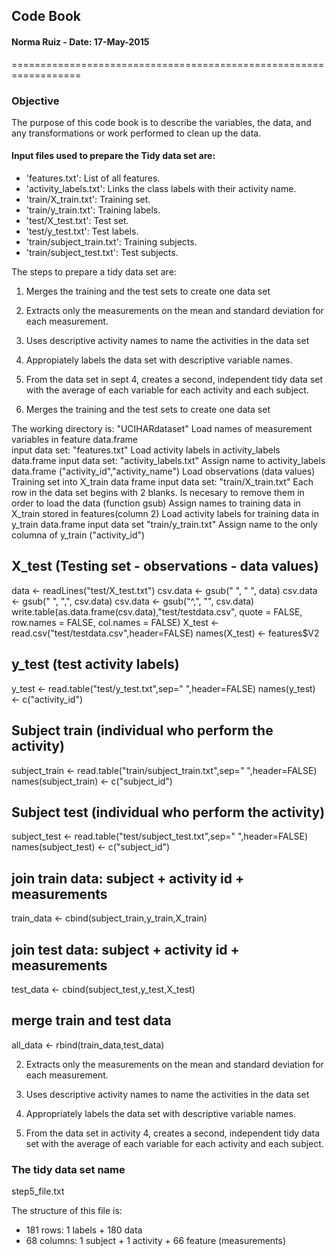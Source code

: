 ## Code Book
#### Norma Ruiz - Date: 17-May-2015
==================================================================
### Objective

The purpose of this code book is to describe the variables, the data, and any transformations or work performed to clean up the data.

#### Input files used to prepare the Tidy data set are:

* 'features.txt': List of all features.
* 'activity_labels.txt': Links the class labels with their activity name.
* 'train/X_train.txt': Training set.
* 'train/y_train.txt': Training labels.
* 'test/X_test.txt': Test set.
* 'test/y_test.txt': Test labels.
* 'train/subject_train.txt': Training subjects. 
* 'train/subject_test.txt': Test subjects.

The steps to prepare a tidy data set are:
 1. Merges the training and the test sets to create one data set
 2. Extracts only the measurements on the mean and standard deviation 
    for each measurement.
 3. Uses descriptive activity names to name the activities in the data set
 4. Appropiately labels the data set with descriptive variable names.
 5. From the data set in sept 4, creates a second, independent tidy data set 
    with the average of each variable for each activity and each subject.


1. Merges the training and the test sets to create one data set

The working directory is: "UCIHARdataset"
Load names of measurement variables in feature data.frame  
   input data set: "features.txt"
Load activity labels in activity_labels data.frame
   input data set: "activity_labels.txt"
Assign name to activity_labels data.frame ("activity_id","activity_name")
Load observations (data values) Training set into X_train data frame
   input data set: "train/X_train.txt"
   Each row in the data set begins with 2 blanks. Is necesary to remove them
   in order to load the data (function gsub)
Assign names to training data in X_train stored in features(column 2)
Load activity labels for training data in y_train data.frame
   input data set "train/y_train.txt"
Assign name to the only columna of y_train ("activity_id")
## X_test (Testing set - observations - data values)  
   data <- readLines("test/X_test.txt")
   csv.data <- gsub("  ", " ", data)
   csv.data <- gsub(" ", ",", csv.data)
   csv.data <- gsub("^,", "", csv.data)
   write.table(as.data.frame(csv.data),"test/testdata.csv", 
               quote = FALSE, row.names = FALSE, col.names = FALSE)
   X_test <- read.csv("test/testdata.csv",header=FALSE)
   names(X_test) <- features$V2
## y_test (test activity labels)  
   y_test <- read.table("test/y_test.txt",sep=" ",header=FALSE)
   names(y_test) <- c("activity_id")
## Subject train (individual who perform the activity)
   subject_train <- read.table("train/subject_train.txt",sep=" ",header=FALSE)
   names(subject_train) <- c("subject_id")
## Subject test (individual who perform the activity)
   subject_test <- read.table("test/subject_test.txt",sep=" ",header=FALSE)
   names(subject_test) <- c("subject_id")
## join train data: subject + activity id + measurements  
   train_data <- cbind(subject_train,y_train,X_train) 
## join test data: subject + activity id + measurements  
   test_data <- cbind(subject_test,y_test,X_test)
## merge train and test data
   all_data <- rbind(train_data,test_data)


2. Extracts only the measurements on the mean and standard deviation for each measurement. 

3. Uses descriptive activity names to name the activities in the data set

4. Appropriately labels the data set with descriptive variable names. 

5. From the data set in activity 4, creates a second, independent tidy data set with the average of each variable for each activity and each subject.


### The tidy data set name

step5_file.txt

The structure of this file is:

* 181 rows: 1 labels + 180 data
* 68 columns: 1 subject + 1 activity + 66 feature (measurements)
